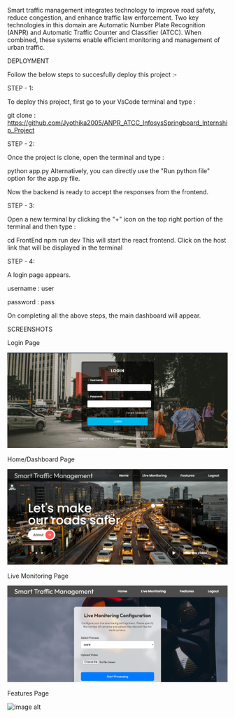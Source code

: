Smart traffic management integrates technology to improve road safety, reduce congestion, and enhance traffic law enforcement. Two key technologies in this domain are Automatic Number Plate Recognition (ANPR) and Automatic Traffic Counter and Classifier (ATCC). When combined, these systems enable efficient monitoring and management of urban traffic.

DEPLOYMENT

Follow the below steps to succesfully deploy this project :-

STEP - 1:

To deploy this project, first go to your VsCode terminal and type :

git clone :
https://github.com/Jyothika2005/ANPR_ATCC_InfosysSpringboard_Internship_Project
  
STEP - 2:

Once the project is clone, open the terminal and type :

  python app.py
Alternatively, you can directly use the "Run python file" option for the app.py file.

Now the backend is ready to accept the responses from the frontend.

STEP - 3:

Open a new terminal by clicking the "+" icon on the top right portion of the terminal and then type :

  cd FrontEnd
  npm run dev
This will start the react frontend. Click on the host link that will be displayed in the terminal

STEP - 4: 

A login page appears.

username : user

password : pass

On completing all the above steps, the main dashboard will appear.

SCREENSHOTS

Login Page

![image alt](https://github.com/Jyothika2005/ANPR_ATCC_InfosysSpringboard_Internship_Project/blob/main/111.png)

Home/Dashboard Page

![image alt](https://github.com/Jyothika2005/ANPR_ATCC_InfosysSpringboard_Internship_Project/blob/main/222.png)

Live Monitoring Page

![image alt](https://github.com/Jyothika2005/ANPR_ATCC_InfosysSpringboard_Internship_Project/blob/main/333.png)

Features Page

![image alt]()


